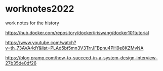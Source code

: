 # worknotes2022
work notes for the history

  

https://hub.docker.com/repository/docker/iriswang/docker101tutorial



https://www.youtube.com/watch?v=th_73AVA4dY&list=PLAd5bt5mn3V3TrrJFBpnu4PH9e8KZMvNA




https://blog.pramp.com/how-to-succeed-in-a-system-design-interview-27b35de0df26

